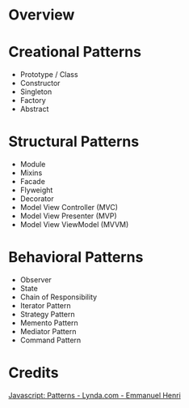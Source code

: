 

<!-- # Javascript Design Patterns -->

# Overview
# Creational Patterns
- Prototype / Class
- Constructor
- Singleton
- Factory
- Abstract
# Structural Patterns
- Module 
- Mixins 
- Facade
- Flyweight
- Decorator
- Model View Controller (MVC)
- Model View Presenter (MVP)
- Model View ViewModel (MVVM) 
# Behavioral Patterns
- Observer
- State 
- Chain of Responsibility
- Iterator Pattern
- Strategy Pattern
- Memento Pattern
- Mediator Pattern
- Command Pattern




# Credits

[Javascript: Patterns - Lynda.com - Emmanuel Henri](https://www.lynda.com/JavaScript-tutorials/JavaScript-Patterns/758642-2.html)